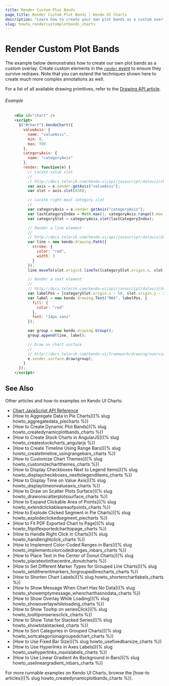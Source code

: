 ```yaml
---
title: Render Custom Plot Bands
page_title: Render Custom Plot Bands | Kendo UI Charts
description: "Learn how to create your own plot bands as a custom overlay in a Kendo UI Chart."
slug: howto_rendercustomplotbands_charts
---
```


# Render Custom Plot Bands

The example below demonstrates how to create our own plot bands as a custom overlay. Create custom elements in the [`render` event](/api/javascript/dataviz/ui/chart#events-render) to ensure they survive redraws. Note that you can extend the techniques shown here to create much more complex annotations as well.

For a list of all available drawing primitives, refer to the [Drawing API article](/framework/drawing/overview).

###### Example

```html
    <div id="chart" />
    <script>
      $("#chart").kendoChart({
        valueAxis: {
          name: "valueAxis",
          min: 0,
          max: 700
        },
        categoryAxis: {
          name: "categoryAxis"
        },
        render: function(e) {
          // Locate value slot
          //
          // http://docs.telerik.com/kendo-ui/api/javascript/dataviz/chart/chart_axis#methods-slot
          var axis = e.sender.getAxis("valueAxis");
          var slot = axis.slot(650);

          // Locate right-most category slot
          //
          var categoryAxis = e.sender.getAxis("categoryAxis");
          var lastCategoryIndex = Math.max(1, categoryAxis.range().max - 1);
          var categorySlot = categoryAxis.slot(lastCategoryIndex);

          // Render a line element
          //
          // http://docs.telerik.com/kendo-ui/api/javascript/dataviz/drawing/text
          var line = new kendo.drawing.Path({
            stroke: {
              color: "red",
              width: 3
            }
          });
          line.moveTo(slot.origin).lineTo([categorySlot.origin.x, slot.origin.y]);

          // Render a text element
          //
          // http://docs.telerik.com/kendo-ui/api/javascript/dataviz/drawing/text
          var labelPos = [categorySlot.origin.x - 50, slot.origin.y - 20];
          var label = new kendo.drawing.Text("MAX", labelPos, {
            fill: {
              color: "red"
            },
            font: "14px sans"
          });

          var group = new kendo.drawing.Group();
          group.append(line, label);

          // Draw on chart surface
          //
          // http://docs.telerik.com/kendo-ui/framework/drawing/overview
          e.sender.surface.draw(group);
        }
      });
    </script>
```

## See Also

Other articles and how-to examples on Kendo UI Charts:

* [Chart JavaScript API Reference](/api/javascript/dataviz/ui/chart)
* [How to Aggregate Data in Pie Charts]({% slug howto_aggregatedata_piecharts %})
* [How to Create Dynamic Plot Bands]({% slug howto_createdynamicplotbands_charts %})
* [How to Create Stock Charts in AngularJS]({% slug howto_createstockcharts_angularjs %})
* [How to Create Timeline Using Range Bars]({% slug howto_createtimeline_usingrangebars_charts %})
* [How to Customize Chart Themes]({% slug howto_customizechartthemes_charts %})
* [How to Display Checkboxes Next to Legend Items]({% slug howto_displaycheckboxes_nexttolegenditems_charts %})
* [How to Display Time on Value Axis]({% slug howto_displaytimeonvalueaxis_charts %})
* [How to Draw on Scatter Plots Surface]({% slug howto_drawonscatterplotssurface_charts %})
* [How to Expand Clickable Area of Points]({% slug howto_extendclickableareaofpoints_charts %})
* [How to Explode Clicked Segment in Pie Charts]({% slug howto_explodeclickedsegment_piecharts %})
* [How to Fit PDF Exported Chart to Page]({% slug howto_fitpdfexportedcharttopage_charts %})
* [How to Handle Right Click in Charts]({% slug howto_handlerightclick_charts %})
* [How to Implement Color-Coded Ranges in Bars]({% slug howto_implementcolorcodedranges_inbars_charts %})
* [How to Place Text in the Center of Donut Charts]({% slug howto_placetextinthecentre_donutcharts %})
* [How to Set Different Marker Types for Grouped Line Charts]({% slug howto_setdifrerentmarkers_forgroupedlinecharts_charts %})
* [How to Shorten Chart Labels]({% slug howto_shortenchartlabels_charts %})
* [How to Show Message When Chart Has No Data]({% slug howto_showemptymessage_whencharthasnodata_charts %})
* [How to Show Overlay While Loading]({% slug howto_showoverlaywhileloading_charts %})
* [How to Show Tooltip on seriesClick]({% slug howto_tooltiponseriesclick_charts %})
* [How to Show Total for Stacked Series]({% slug howto_showtotalstacked_charts %})
* [How to Sort Categories in Grouped Charts]({% slug howto_sortcategorisinagroupedchart_charts %})
* [How to Use Fixed Bar Size]({% slug howto_usefixedbarsize_charts %})
* [How to Use Hyperlinks in Axes Labels]({% slug howto_usehyperlinks_inaxislabels_charts %})
* [How to Use Linear Gradient As Background in Bars]({% slug howto_uselineargradient_inbars_charts %})

For more runnable examples on Kendo UI Charts, browse the [how-to articles]({% slug howto_createdynamicplotbands_charts %}).
